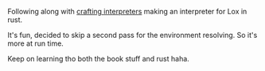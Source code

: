 Following along with [crafting interpreters](https://craftinginterpreters.com/) making an interpreter for Lox in rust.

It's fun, decided to skip a second pass for the environment resolving.
So it's more at run time.

Keep on learning tho both the book stuff and rust haha.